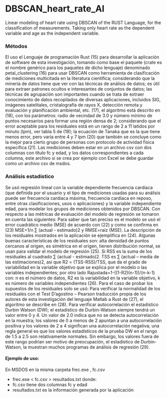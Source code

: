 # DBSCAN_heart_rate_AI
Linear modeling of heart rate using DBSCAN of the RUST Language, for the classification of measurements. Taking only heart rate as the dependent variable and age as the independent variable.

### Métodos

El uso el Lenguaje de programación Rust (15) para desarrollar la aplicación de software de esta investigación, tomando como base el paquete (crate es el nombre genérico para los paquetes de dicho lenguaje) denominado petal_clustering (16) para usar DBSCAN como herramienta de clasificación de mediciones multicitada en la literatura científica; considerando que la minería de datos tiene que ver con las técnicas de análisis de datos; es útil para extraer patrones ocultos e interesantes de conjuntos de datos; las técnicas de agrupación son importantes cuando se trata de extraer conocimiento de datos recopilados de diversas aplicaciones, incluidos SIG, imágenes satelitales, cristalografía de rayos X, detección remota y evaluación y planificación ambiental, etc. (17), el algoritmo está descrito en (18), con los parámetros: radio de vecindad de 3.0 y número mínimo de puntos necesarios para formar una región densa de 2; considerando que el error aceptable para los residuales está en un rango de 2 a 11 latidos por minuto (lpm), ver tabla 5 de (19); la ecuación de Tanaka que es la que tiene menos error, pero varía entre 4 y 7 lpm (20) que también se concluye como la mejor para cierto grupo de personas con protocolo de actividad física específica (21).
Las mediciones deben estar en un archivo csv con dos columnas con título fc y edad, y los datos correspondientes a cada columna, este archivo si se crea por ejemplo con Excel se debe guardar como un archivo csv de msdos.
### Análisis estadístico
Se usó regresión lineal con la variable dependiente frecuencia cardiaca (que definida por el usuario y el tipo de mediciones usadas para su análisis puede ser frecuencia cardiaca máxima, frecuencia cardiaca en reposo, entre otras clasificaciones, usos o aplicaciones) y la variable independiente edad, para modelar los grupos de mediciones obtenidos por DBSCAN.
Con respecto a las métricas de evaluación del modelo de regresión se tomaron en cuenta las siguientes:
Para saber que tan preciso es el modelo se usó el error cuadrático medio (MSE) de acuerdo con (22) y como se confirma en (23) MSE=1/n ∑ (actual - estimado)2 y RMSE=raíz (MSE).
La descripción de los residuales mostrados en la aplicación se ejemplifica en (24). Algunas buenas características de los residuales son: alta densidad de puntos cercanos al origen, es simétrica en el origen, tienen distribución normal, se usan para validar el modelo de regresión (25).
Si RSS es la suma de los residuales al cuadrado ∑ (actual - estimado)2. TSS es ∑ (actual – media de las estimaciones)2, así que R2 = (TSS-RSS)/TSS, que da el grado de variabilidad en la variable objetivo que se explica por el modelo o las variables independientes; por otro lado Rajustada=1-((1-R2)(n-1))/(n-k-1) con: n es el número de datos, R2 es la variabilidad en la variable objetivo, k es número de variables independientes (26).
Para el caso de probar los supuestos de los residuales solo se usó: 
Para verificar la normalidad de los residuales con el Test D’agostino – Pearson traducción propia de los autores de esta investigación del lenguaje Matlab a Rust de (27),  el algoritmo se describe en (28). 
Para verificar autocorrelación el estadístico Durbin Watson (DW); el estadístico de Durbin-Watson siempre tendrá un valor entre 0 y 4. Un valor de 2.0 indica que no se detecta autocorrelación en la muestra; los valores de 0 a menos de 2 apuntan a una autocorrelación positiva y los valores de 2 a 4 significan una autocorrelación negativa; una regla general es que los valores estadísticos de la prueba DW en el rango de 1.5 a 2.5 son relativamente normales. Sin embargo, los valores fuera de este rango podrían ser motivo de preocupación, el estadístico de Durbin-Watson, la muestran muchos programas de análisis de regresión (29).


#### Ejemplo de uso: 
En MSDOS en la misma carpeta frec.exe , fc.csv
* frec.exe < fc.csv > resultados.txt
donde: 
* fc.csv tiene dos columnas fc y edad
* resultados.txt es la información generada por la aplicación
